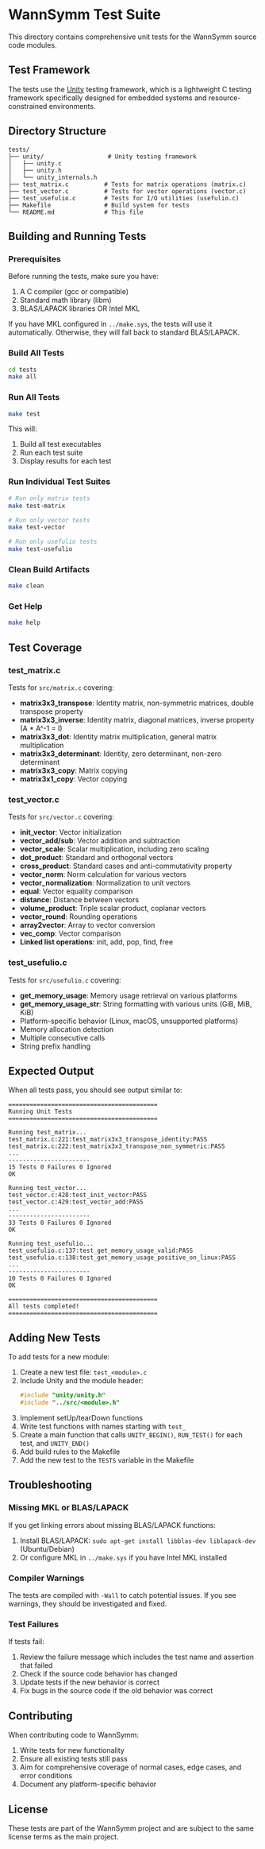 # WannSymm Test Suite

This directory contains comprehensive unit tests for the WannSymm source code modules.

## Test Framework

The tests use the [Unity](https://github.com/ThrowTheSwitch/Unity) testing framework, which is a lightweight C testing framework specifically designed for embedded systems and resource-constrained environments.

## Directory Structure

```
tests/
├── unity/                  # Unity testing framework
│   ├── unity.c
│   ├── unity.h
│   └── unity_internals.h
├── test_matrix.c          # Tests for matrix operations (matrix.c)
├── test_vector.c          # Tests for vector operations (vector.c)
├── test_usefulio.c        # Tests for I/O utilities (usefulio.c)
├── Makefile               # Build system for tests
└── README.md              # This file
```

## Building and Running Tests

### Prerequisites

Before running the tests, make sure you have:

1. A C compiler (gcc or compatible)
2. Standard math library (libm)
3. BLAS/LAPACK libraries OR Intel MKL

If you have MKL configured in `../make.sys`, the tests will use it automatically. Otherwise, they will fall back to standard BLAS/LAPACK.

### Build All Tests

```bash
cd tests
make all
```

### Run All Tests

```bash
make test
```

This will:
1. Build all test executables
2. Run each test suite
3. Display results for each test

### Run Individual Test Suites

```bash
# Run only matrix tests
make test-matrix

# Run only vector tests
make test-vector

# Run only usefulio tests
make test-usefulio
```

### Clean Build Artifacts

```bash
make clean
```

### Get Help

```bash
make help
```

## Test Coverage

### test_matrix.c

Tests for `src/matrix.c` covering:
- **matrix3x3_transpose**: Identity matrix, non-symmetric matrices, double transpose property
- **matrix3x3_inverse**: Identity matrix, diagonal matrices, inverse property (A * A^-1 = I)
- **matrix3x3_dot**: Identity matrix multiplication, general matrix multiplication
- **matrix3x3_determinant**: Identity, zero determinant, non-zero determinant
- **matrix3x3_copy**: Matrix copying
- **matrix3x1_copy**: Vector copying

### test_vector.c

Tests for `src/vector.c` covering:
- **init_vector**: Vector initialization
- **vector_add/sub**: Vector addition and subtraction
- **vector_scale**: Scalar multiplication, including zero scaling
- **dot_product**: Standard and orthogonal vectors
- **cross_product**: Standard cases and anti-commutativity property
- **vector_norm**: Norm calculation for various vectors
- **vector_normalization**: Normalization to unit vectors
- **equal**: Vector equality comparison
- **distance**: Distance between vectors
- **volume_product**: Triple scalar product, coplanar vectors
- **vector_round**: Rounding operations
- **array2vector**: Array to vector conversion
- **vec_comp**: Vector comparison
- **Linked list operations**: init, add, pop, find, free

### test_usefulio.c

Tests for `src/usefulio.c` covering:
- **get_memory_usage**: Memory usage retrieval on various platforms
- **get_memory_usage_str**: String formatting with various units (GiB, MiB, KiB)
- Platform-specific behavior (Linux, macOS, unsupported platforms)
- Memory allocation detection
- Multiple consecutive calls
- String prefix handling

## Expected Output

When all tests pass, you should see output similar to:

```
==========================================
Running Unit Tests
==========================================

Running test_matrix...
test_matrix.c:221:test_matrix3x3_transpose_identity:PASS
test_matrix.c:222:test_matrix3x3_transpose_non_symmetric:PASS
...
-----------------------
15 Tests 0 Failures 0 Ignored 
OK

Running test_vector...
test_vector.c:428:test_init_vector:PASS
test_vector.c:429:test_vector_add:PASS
...
-----------------------
33 Tests 0 Failures 0 Ignored 
OK

Running test_usefulio...
test_usefulio.c:137:test_get_memory_usage_valid:PASS
test_usefulio.c:138:test_get_memory_usage_positive_on_linux:PASS
...
-----------------------
10 Tests 0 Failures 0 Ignored 
OK

==========================================
All tests completed!
==========================================
```

## Adding New Tests

To add tests for a new module:

1. Create a new test file: `test_<module>.c`
2. Include Unity and the module header:
   ```c
   #include "unity/unity.h"
   #include "../src/<module>.h"
   ```
3. Implement setUp/tearDown functions
4. Write test functions with names starting with `test_`
5. Create a main function that calls `UNITY_BEGIN()`, `RUN_TEST()` for each test, and `UNITY_END()`
6. Add build rules to the Makefile
7. Add the new test to the `TESTS` variable in the Makefile

## Troubleshooting

### Missing MKL or BLAS/LAPACK

If you get linking errors about missing BLAS/LAPACK functions:

1. Install BLAS/LAPACK: `sudo apt-get install libblas-dev liblapack-dev` (Ubuntu/Debian)
2. Or configure MKL in `../make.sys` if you have Intel MKL installed

### Compiler Warnings

The tests are compiled with `-Wall` to catch potential issues. If you see warnings, they should be investigated and fixed.

### Test Failures

If tests fail:
1. Review the failure message which includes the test name and assertion that failed
2. Check if the source code behavior has changed
3. Update tests if the new behavior is correct
4. Fix bugs in the source code if the old behavior was correct

## Contributing

When contributing code to WannSymm:
1. Write tests for new functionality
2. Ensure all existing tests still pass
3. Aim for comprehensive coverage of normal cases, edge cases, and error conditions
4. Document any platform-specific behavior

## License

These tests are part of the WannSymm project and are subject to the same license terms as the main project.
